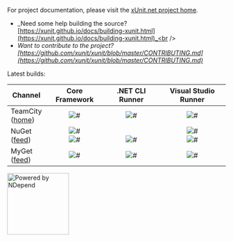 For project documentation, please visit the [xUnit.net project home](https://xunit.github.io/).

* _Need some help building the source? [https://xunit.github.io/docs/building-xunit.html](https://xunit.github.io/docs/building-xunit.html)_<br />
* _Want to contribute to the project? [https://github.com/xunit/xunit/blob/master/CONTRIBUTING.md](https://github.com/xunit/xunit/blob/master/CONTRIBUTING.md)_

Latest builds:

Channel  | Core Framework | .NET CLI Runner | Visual Studio Runner
-------- | :------------: | :-------------: | :------------------:
TeamCity<br>([home](http://teamcity.centurylinkcloud.com)) | ![#](https://img.shields.io/teamcity/http/teamcity.centurylinkcloud.com/s/xunit_core.svg) | ![#](https://img.shields.io/teamcity/http/teamcity.centurylinkcloud.com/s/xunit_dotnet_test_xunit.svg) | ![#](https://img.shields.io/teamcity/http/teamcity.centurylinkcloud.com/s/xunit_visualstudio.svg)
NuGet<br>([feed](https://nuget.org/api/v2/)) | ![#](https://img.shields.io/nuget/v/xunit.svg?style=flat)<br>![#](https://img.shields.io/nuget/vpre/xunit.svg?style=flat) | &nbsp;<br>![#](https://img.shields.io/nuget/vpre/dotnet-test-xunit.svg?style=flat) | ![#](https://img.shields.io/nuget/v/xunit.runner.visualstudio.svg?style=flat)<br>![#](https://img.shields.io/nuget/vpre/xunit.runner.visualstudio.svg?style=flat)
MyGet<br>([feed](https://www.myget.org/F/xunit/)) | ![#](https://img.shields.io/myget/xunit/vpre/xunit.svg?style=flat) | ![#](https://img.shields.io/myget/xunit/vpre/dotnet-test-xunit.svg?style=flat) | ![#](https://img.shields.io/myget/xunit/vpre/xunit.runner.visualstudio.svg?style=flat)

<p>
  <a href="http://www.NDepend.com">
    <img src="https://raw.github.com/xunit/media/master/powered-by-ndepend-transparent.png" title="Powered by NDepend" width="142" />
  </a>
</p>
